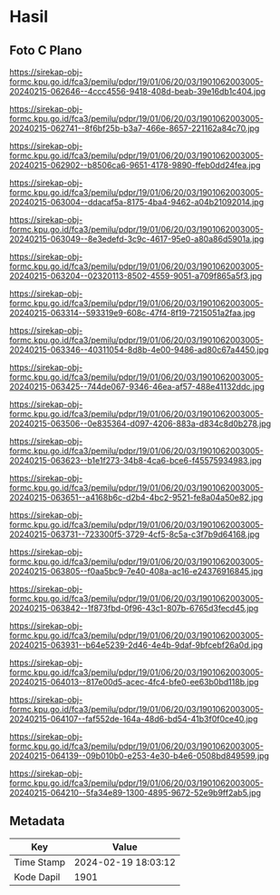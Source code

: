 # Hasil

## Foto C Plano

https://sirekap-obj-formc.kpu.go.id/fca3/pemilu/pdpr/19/01/06/20/03/1901062003005-20240215-062646--4ccc4556-9418-408d-beab-39e16db1c404.jpg

https://sirekap-obj-formc.kpu.go.id/fca3/pemilu/pdpr/19/01/06/20/03/1901062003005-20240215-062741--8f6bf25b-b3a7-466e-8657-221162a84c70.jpg

https://sirekap-obj-formc.kpu.go.id/fca3/pemilu/pdpr/19/01/06/20/03/1901062003005-20240215-062902--b8506ca6-9651-4178-9890-ffeb0dd24fea.jpg

https://sirekap-obj-formc.kpu.go.id/fca3/pemilu/pdpr/19/01/06/20/03/1901062003005-20240215-063004--ddacaf5a-8175-4ba4-9462-a04b21092014.jpg

https://sirekap-obj-formc.kpu.go.id/fca3/pemilu/pdpr/19/01/06/20/03/1901062003005-20240215-063049--8e3edefd-3c9c-4617-95e0-a80a86d5901a.jpg

https://sirekap-obj-formc.kpu.go.id/fca3/pemilu/pdpr/19/01/06/20/03/1901062003005-20240215-063204--02320113-8502-4559-9051-a709f865a5f3.jpg

https://sirekap-obj-formc.kpu.go.id/fca3/pemilu/pdpr/19/01/06/20/03/1901062003005-20240215-063314--593319e9-608c-47f4-8f19-7215051a2faa.jpg

https://sirekap-obj-formc.kpu.go.id/fca3/pemilu/pdpr/19/01/06/20/03/1901062003005-20240215-063346--40311054-8d8b-4e00-9486-ad80c67a4450.jpg

https://sirekap-obj-formc.kpu.go.id/fca3/pemilu/pdpr/19/01/06/20/03/1901062003005-20240215-063425--744de067-9346-46ea-af57-488e41132ddc.jpg

https://sirekap-obj-formc.kpu.go.id/fca3/pemilu/pdpr/19/01/06/20/03/1901062003005-20240215-063506--0e835364-d097-4206-883a-d834c8d0b278.jpg

https://sirekap-obj-formc.kpu.go.id/fca3/pemilu/pdpr/19/01/06/20/03/1901062003005-20240215-063623--b1e1f273-34b8-4ca6-bce6-f45575934983.jpg

https://sirekap-obj-formc.kpu.go.id/fca3/pemilu/pdpr/19/01/06/20/03/1901062003005-20240215-063651--a4168b6c-d2b4-4bc2-9521-fe8a04a50e82.jpg

https://sirekap-obj-formc.kpu.go.id/fca3/pemilu/pdpr/19/01/06/20/03/1901062003005-20240215-063731--723300f5-3729-4cf5-8c5a-c3f7b9d64168.jpg

https://sirekap-obj-formc.kpu.go.id/fca3/pemilu/pdpr/19/01/06/20/03/1901062003005-20240215-063805--f0aa5bc9-7e40-408a-ac16-e24376916845.jpg

https://sirekap-obj-formc.kpu.go.id/fca3/pemilu/pdpr/19/01/06/20/03/1901062003005-20240215-063842--1f873fbd-0f96-43c1-807b-6765d3fecd45.jpg

https://sirekap-obj-formc.kpu.go.id/fca3/pemilu/pdpr/19/01/06/20/03/1901062003005-20240215-063931--b64e5239-2d46-4e4b-9daf-9bfcebf26a0d.jpg

https://sirekap-obj-formc.kpu.go.id/fca3/pemilu/pdpr/19/01/06/20/03/1901062003005-20240215-064013--817e00d5-acec-4fc4-bfe0-ee63b0bd118b.jpg

https://sirekap-obj-formc.kpu.go.id/fca3/pemilu/pdpr/19/01/06/20/03/1901062003005-20240215-064107--faf552de-164a-48d6-bd54-41b3f0f0ce40.jpg

https://sirekap-obj-formc.kpu.go.id/fca3/pemilu/pdpr/19/01/06/20/03/1901062003005-20240215-064139--09b010b0-e253-4e30-b4e6-0508bd849599.jpg

https://sirekap-obj-formc.kpu.go.id/fca3/pemilu/pdpr/19/01/06/20/03/1901062003005-20240215-064210--5fa34e89-1300-4895-9672-52e9b9ff2ab5.jpg


## Metadata

| Key        | Value               |
| ---------- | ------------------- |
| Time Stamp | 2024-02-19 18:03:12 |
| Kode Dapil | 1901                |



